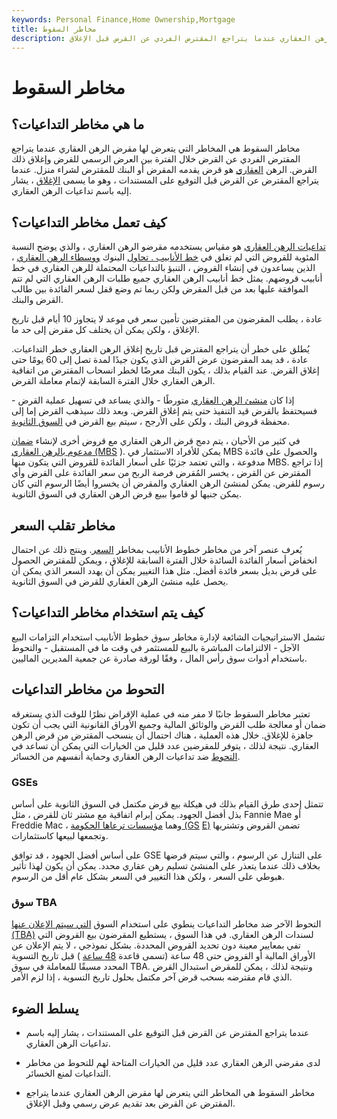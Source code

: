 ```yaml
---
keywords: Personal Finance,Home Ownership,Mortgage
title: مخاطر السقوط
description: مخاطر السقوط هي المخاطر التي يتعرض لها مقرض الرهن العقاري عندما يتراجع المقترض الفردي عن القرض قبل الإغلاق.
---
```


# مخاطر السقوط
## ما هي مخاطر التداعيات؟

مخاطر السقوط هي المخاطر التي يتعرض لها مقرض الرهن العقاري عندما يتراجع المقترض الفردي عن القرض خلال الفترة بين العرض الرسمي للقرض وإغلاق ذلك القرض. الرهن [العقاري](/mortgage) هو قرض يقدمه المقرض أو البنك للمقترض لشراء منزل. عندما يتراجع المقترض عن القرض قبل التوقيع على المستندات ، وهو ما يسمى [الإغلاق](/close) ، يشار إليه باسم تداعيات الرهن العقاري.

## كيف تعمل مخاطر التداعيات؟

[تداعيات الرهن العقاري](/mortgagefallout) هو مقياس يستخدمه مقرضو الرهن العقاري ، والذي يوضح النسبة المئوية للقروض التي لم تغلق في [خط الأنابيب . تحاول](/mortgage_pipeline) البنوك [ووسطاء الرهن العقاري](/mortgagebroker) ، الذين يساعدون في إنشاء القروض ، التنبؤ بالتداعيات المحتملة للرهن العقاري في خط أنابيب قروضهم. يمثل خط أنابيب الرهن العقاري جميع طلبات الرهن العقاري التي لم تتم الموافقة عليها بعد من قبل المقرض ولكن ربما تم وضع قفل لسعر الفائدة بين طالب القرض والبنك.

عادة ، يطلب المقرضون من المقترضين تأمين سعر في موعد لا يتجاوز 10 أيام قبل تاريخ الإغلاق ، ولكن يمكن أن يختلف كل مقرض إلى حد ما.

يُطلق على خطر أن يتراجع المقترض قبل تاريخ إغلاق الرهن العقاري خطر التداعيات. عادة ، قد يمد المقرضون عرض القرض الذي يكون جيدًا لمدة تصل إلى 60 يومًا حتى إغلاق القرض. عند القيام بذلك ، يكون البنك معرضًا لخطر انسحاب المقترض من اتفاقية الرهن العقاري خلال الفترة السابقة لإتمام معاملة القرض.

إذا كان [منشئ الرهن العقاري](/mortgage_originator) متورطًا - والذي يساعد في تسهيل عملية القرض - فسيحتفظ بالقرض قيد التنفيذ حتى يتم إغلاق القرض. وبعد ذلك سيذهب القرض إما إلى محفظة قروض البنك ، ولكن على الأرجح ، سيتم بيع القرض في [السوق الثانوية](/secondarymarket).

في كثير من الأحيان ، يتم دمج قرض الرهن العقاري مع قروض أخرى لإنشاء [ضمان مدعوم بالرهن العقاري (MBS](/mbs) ). يمكن للأفراد الاستثمار في MBS والحصول على فائدة مدفوعة ، والتي تعتمد جزئيًا على أسعار الفائدة للقروض التي يتكون منها MBS. إذا تراجع المقترض عن القرض ، يخسر المُقرض فرصة الربح من سعر الفائدة على القرض وأي رسوم للقرض. يمكن لمنشئ الرهن العقاري والمقرض أن يخسروا أيضًا الرسوم التي كان يمكن جنيها لو قاموا ببيع قرض الرهن العقاري في السوق الثانوية.

## مخاطر تقلب السعر

يُعرف عنصر آخر من مخاطر خطوط الأنابيب بمخاطر [السعر](/pricerisk). وينتج ذلك عن احتمال انخفاض أسعار الفائدة السائدة خلال الفترة السابقة للإغلاق ، ويمكن للمقترض الحصول على قرض بديل بسعر فائدة أفضل. مثل هذا التغيير يمكن أن يهدد السعر الذي يمكن أن يحصل عليه منشئ الرهن العقاري للقرض في السوق الثانوية.

## كيف يتم استخدام مخاطر التداعيات؟

تشمل الاستراتيجيات الشائعة لإدارة مخاطر سوق خطوط الأنابيب استخدام التزامات البيع الآجل - الالتزامات المباشرة بالبيع للمستثمر في وقت ما في المستقبل - والتحوط باستخدام أدوات سوق رأس المال ، وفقًا لورقة صادرة عن جمعية المديرين الماليين.

## التحوط من مخاطر التداعيات

تعتبر مخاطر السقوط جانبًا لا مفر منه في عملية الإقراض نظرًا للوقت الذي يستغرقه ضمان أو معالجة طلب القرض والوثائق المالية وجميع الأوراق القانونية التي يجب أن تكون جاهزة للإغلاق. خلال هذه العملية ، هناك احتمال أن ينسحب المقترض من قرض الرهن العقاري. نتيجة لذلك ، يتوفر للمقرضين عدد قليل من الخيارات التي يمكن أن تساعد في [التحوط](/hedge) ضد تداعيات الرهن العقاري وحماية أنفسهم من الخسائر.

### GSEs

تتمثل إحدى طرق القيام بذلك في هيكلة بيع قرض مكتمل في السوق الثانوية على أساس بذل أفضل الجهود. يمكن إبرام اتفاقية مع مشتر ثان للقرض ، مثل Fannie Mae أو Freddie Mac ، وهما [مؤسسات ترعاها الحكومة (GS](/gse) [E)](/gse) تضمن القروض وتشتريها وتجمعها لبيعها كاستثمارات.

على أساس أفضل الجهود ، قد توافق GSE على التنازل عن الرسوم ، والتي سيتم فرضها بخلاف ذلك عندما يتعذر على المنشئ تسليم رهن عقاري محدد. يمكن أن يكون لهذا تأثير هبوطي على السعر ، ولكن هذا التغيير في السعر بشكل عام أقل من الرسوم.

### سوق TBA

التحوط الآخر ضد مخاطر التداعيات ينطوي على استخدام السوق [التي سيتم الإعلان عنها (TBA)](/tba) لسندات الرهن العقاري. في هذا السوق ، يستطيع المقرضون بيع القروض التي تفي بمعايير معينة دون تحديد القروض المحددة. بشكل نموذجي ، لا يتم الإعلان عن الأوراق المالية أو القروض حتى 48 ساعة (تسمى قاعدة [48 ساعة](/48-hour-rule) ) قبل تاريخ التسوية المحدد مسبقًا للمعاملة في سوق TBA. ونتيجة لذلك ، يمكن للمقرض استبدال القرض الذي قام مقترضه بسحب قرض آخر مكتمل بحلول تاريخ التسوية ، إذا لزم الأمر.

## يسلط الضوء

- عندما يتراجع المقترض عن القرض قبل التوقيع على المستندات ، يشار إليه باسم تداعيات الرهن العقاري.

- لدى مقرضي الرهن العقاري عدد قليل من الخيارات المتاحة لهم للتحوط من مخاطر التداعيات لمنع الخسائر.

- مخاطر السقوط هي المخاطر التي يتعرض لها مقرض الرهن العقاري عندما يتراجع المقترض عن القرض بعد تقديم عرض رسمي وقبل الإغلاق.

